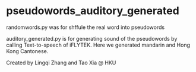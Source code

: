 # pseudowords_auditory_generated

randomwords.py was for shffule the real word into pseudowords

auditory_generated.py is for generating sound of the pseudowords by calling Text-to-speech of iFLYTEK. Here we generated mandarin and Hong Kong Cantonese.

Created by Lingqi Zhang and Tao Xia @ HKU
